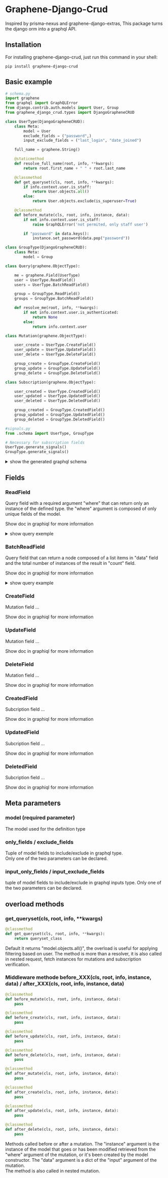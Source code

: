 # Graphene-Django-Crud

Inspired by prisma-nexus and graphene-django-extras, This package turns the django orm into a graphql API.

## Installation

For installing graphene-django-crud, just run this command in your shell:

```
pip install graphene-django-crud
```

## Basic example



```python
# schema.py
import graphene
from graphql import GraphQLError
from django.contrib.auth.models import User, Group
from graphene_django_crud.types import DjangoGrapheneCRUD

class UserType(DjangoGrapheneCRUD):
    class Meta:
        model = User
        exclude_fields = ("password",)
        input_exclude_fields = ("last_login", "date_joined")

    full_name = graphene.String()

    @staticmethod
    def resolve_full_name(root, info, **kwargs):
        return root.first_name + " " + root.last_name

    @classmethod
    def get_queryset(cls, root, info, **kwargs):
        if info.context.user.is_staff:
            return User.objects.all()
        else:
            return User.objects.exclude(is_superuser=True)

    @classmethod
    def before_mutate(cls, root, info, instance, data):
        if not info.context.user.is_staff:
            raise GraphQLError('not permited, only staff user')

        if "password" in data.keys():
            instance.set_password(data.pop("password"))

class GroupType(DjangoGrapheneCRUD):
    class Meta:
        model = Group

class Query(graphene.ObjectType):

    me = graphene.Field(UserType)
    user = UserType.ReadField()
    users = UserType.BatchReadField()

    group = GroupType.ReadField()
    groups = GroupType.BatchReadField()

    def resolve_me(root, info, **kwargs):
        if not info.context.user.is_authenticated:
            return None
        else:
            return info.context.user

class Mutation(graphene.ObjectType):

    user_create = UserType.CreateField()
    user_update = UserType.UpdateField()
    user_delete = UserType.DeleteField()

    group_create = GroupType.CreateField()
    group_update = GroupType.UpdateField()
    group_delete = GroupType.DeleteField()

class Subscription(graphene.ObjectType):

    user_created = UserType.CreatedField()
    user_updated = UserType.UpdatedField()
    user_deleted = UserType.DeletedField()

    group_created = GroupType.CreatedField()
    group_updated = GroupType.UpdatedField()
    group_deleted = GroupType.DeletedField()

#signals.py
from .schema import UserType, GroupType

# Necessary for subscription fields
UserType.generate_signals()
GroupType.generate_signals()
```
<details>
  <summary>show the generated graphql schema</summary>

```
schema {
  query: Query
  mutation: Mutation
  subscription: Subscription
}

scalar DateTime

input DatetimeFilter {
  equals: DateTime
  in: [DateTime]
  gt: DateTime
  gte: DateTime
  lt: DateTime
  lte: DateTime
}

type ErrorType {
  field: String!
  messages: [String!]!
}

input GroupCreateInput {
  name: String!
  user: UserCreateNestedManyInput
}

input GroupCreateNestedManyInput {
  create: [GroupCreateInput]
  connect: [GroupWhereUniqueInput]
}

type GroupMutationType {
  ok: Boolean
  errors: [ErrorType]
  result: GroupType
}

type GroupNodeType {
  count: Int
  data: [GroupType]
}

type GroupType {
  id: ID!
  name: String
  user(where: UserWhereInput, limit: Int, offset: Int, orderBy: [String]): UserNodeType!
}

input GroupUpdateInput {
  name: String
  user: UserUpdateNestedManyInput
}

input GroupUpdateNestedManyInput {
  create: [GroupCreateInput]
  remove: [GroupWhereUniqueInput]
  connect: [GroupWhereUniqueInput]
  disconnect: [GroupWhereUniqueInput]
}

input GroupWhereInput {
  id: IntFilter
  name: StringFilter
  user: UserWhereInput
}

input GroupWhereUniqueInput {
  id: ID
  name: String
}

input GroupWhereWithOperatorInput {
  id: IntFilter
  name: StringFilter
  user: UserWhereInput
  OR: [GroupWhereWithOperatorInput]
  AND: [GroupWhereWithOperatorInput]
  NOT: GroupWhereWithOperatorInput
}

input IntFilter {
  equals: Int
  in: [Int]
  gt: Int
  gte: Int
  lt: Int
  lte: Int
  contains: Int
  startswith: Int
  endswith: Int
  regex: String
}

type Mutation {
  userCreate(input: UserCreateInput!): UserMutationType
  userUpdate(input: UserUpdateInput!, where: UserWhereUniqueInput!): UserMutationType
  userDelete(where: UserWhereUniqueInput!): UserMutationType
  groupCreate(input: GroupCreateInput!): GroupMutationType
  groupUpdate(input: GroupUpdateInput!, where: GroupWhereUniqueInput!): GroupMutationType
  groupDelete(where: GroupWhereUniqueInput!): GroupMutationType
}

type Query {
  me: UserType
  user(where: UserWhereUniqueInput): UserType
  users(where: UserWhereWithOperatorInput, limit: Int, offset: Int, orderBy: [String]): UserNodeType
  group(where: GroupWhereUniqueInput): GroupType
  groups(where: GroupWhereWithOperatorInput, limit: Int, offset: Int, orderBy: [String]): GroupNodeType
}

input StringFilter {
  equals: String
  in: [String]
  contains: String
  startswith: String
  endswith: String
  regex: String
}

type Subscription {
  userCreated(where: UserWhereInput): UserType
  userUpdated(where: UserWhereInput): UserType
  userDeleted(where: UserWhereInput): UserType
  groupCreated(where: GroupWhereInput): GroupType
  groupUpdated(where: GroupWhereInput): GroupType
  groupDeleted(where: GroupWhereInput): GroupType
}

input UserCreateInput {
  email: String
  firstName: String
  groups: GroupCreateNestedManyInput
  isActive: Boolean
  isStaff: Boolean
  isSuperuser: Boolean
  lastName: String
  password: String!
  username: String!
}

input UserCreateNestedManyInput {
  create: [UserCreateInput]
  connect: [UserWhereUniqueInput]
}

type UserMutationType {
  ok: Boolean
  errors: [ErrorType]
  result: UserType
}

type UserNodeType {
  count: Int
  data: [UserType]
}

type UserType {
  dateJoined: DateTime
  email: String
  firstName: String
  groups: GroupNodeType!
  id: ID!
  isActive: Boolean
  isStaff: Boolean
  isSuperuser: Boolean
  lastLogin: DateTime
  lastName: String
  username: String
  fullName: String
}

input UserUpdateInput {
  email: String
  firstName: String
  groups: GroupUpdateNestedManyInput
  isActive: Boolean
  isStaff: Boolean
  isSuperuser: Boolean
  lastName: String
  password: String
  username: String
}

input UserUpdateNestedManyInput {
  create: [UserCreateInput]
  remove: [UserWhereUniqueInput]
  connect: [UserWhereUniqueInput]
  disconnect: [UserWhereUniqueInput]
}

input UserWhereInput {
  dateJoined: DatetimeFilter
  email: StringFilter
  firstName: StringFilter
  groups: GroupWhereInput
  id: IntFilter
  isActive: Boolean
  isStaff: Boolean
  isSuperuser: Boolean
  lastLogin: DatetimeFilter
  lastName: StringFilter
  username: StringFilter
}

input UserWhereUniqueInput {
  id: ID
  username: String
}

input UserWhereWithOperatorInput {
  dateJoined: DatetimeFilter
  email: StringFilter
  firstName: StringFilter
  groups: GroupWhereInput
  id: IntFilter
  isActive: Boolean
  isStaff: Boolean
  isSuperuser: Boolean
  lastLogin: DatetimeFilter
  lastName: StringFilter
  username: StringFilter
  OR: [UserWhereWithOperatorInput]
  AND: [UserWhereWithOperatorInput]
  NOT: UserWhereWithOperatorInput
}
```
</details>

## Fields

### ReadField
Query field with a required argument "where" that can return only an instance of the defined type. 
the "where" argument is composed of only unique fields of the model.

Show doc in graphiql for more information

<details>
  <summary>show query exemple</summary>


```
query{
    <read_field_name>(where:{id:1}){
        attribute1
        attribute2
    }
}

# or

query{
    <read_field_name>(where:{<unique_field>:value}){
        attribute1
        attribute2
    }
}

# response

{
    "data": {
        <read_field_name>: {
            "id": id_value,
            "attribute1": attribute1_value,
            "attribute2": attribute1_value
        }
    }
}
```
</details>

### BatchReadField
Query field that can return a node composed of a list items in "data" field and the total number of instances of the result in "count" field.  

Show doc in graphiql for more information

<details>
  <summary>show query example</summary>


```
query{
    <batch_read_field_name>(where:{id:{in:[1,2,3,4]}}){
        count
        data { 
            id
            attribute1
            attribute2
        }
    }
}

# response

{
    "data": {
        <batch_read_field_name>: {
            "count" : n
            "data": [
                {
                    "id": id_value,
                    "attribute1": attribute1_value,
                    "attribute2": attribute1_value,
                },
                {
                    "id": id_value,
                    "attribute1": attribute1_value,
                    "attribute2": attribute1_value,
                },
                ...
            ]
        }
    }
}
```
</details>

### CreateField
Mutation field ...

Show doc in graphiql for more information

### UpdateField
Mutation field ...

Show doc in graphiql for more information

### DeleteField
Mutation field ...

Show doc in graphiql for more information

### CreatedField
Subcription field ...

Show doc in graphiql for more information

### UpdatedField
Subcription field ...

Show doc in graphiql for more information

### DeletedField
Subcription field ...

Show doc in graphiql for more information

## Meta parameters 

### model (required parameter)
The model used for the definition type

### only_fields / exclude_fields
Tuple of model fields to include/exclude in graphql type.  
Only one of the two parameters can be declared.

### input_only_fields / input_exclude_fields
tuple of model fields to include/exclude in graphql inputs type. Only one of the two parameters can be declared.

## overload methods

### get_queryset(cls, root, info, **kwargs)
```python
@classmethod
def get_queryset(cls, root, info, **kwargs):
    return queryset_class
```
Default it returns "model.objects.all()", the overload is useful for applying filtering based on user. The method is more than a resolver, it is also called in nested request, fetch instances for mutations and subscription verification.


### Middleware methode before_XXX(cls, root, info, instance, data) / after_XXX(cls, root, info, instance, data)
```python
@classmethod
def before_mutate(cls, root, info, instance, data):
    pass

@classmethod
def before_create(cls, root, info, instance, data):
    pass

@classmethod
def before_update(cls, root, info, instance, data):
    pass

@classmethod
def before_delete(cls, root, info, instance, data):
    pass

@classmethod
def after_mutate(cls, root, info, instance, data):
    pass

@classmethod
def after_create(cls, root, info, instance, data):
    pass

@classmethod
def after_update(cls, root, info, instance, data):
    pass

@classmethod
def after_delete(cls, root, info, instance, data):
    pass
```
Methods called before or after a mutation. The "instance" argument is the instance of the model that goes or has been modified retrieved from the "where" argument of the mutation, or it's been created by the model constructor. The "data" argument is a dict of the "input" argument of the mutation.  
The method is also called in nested mutation.
